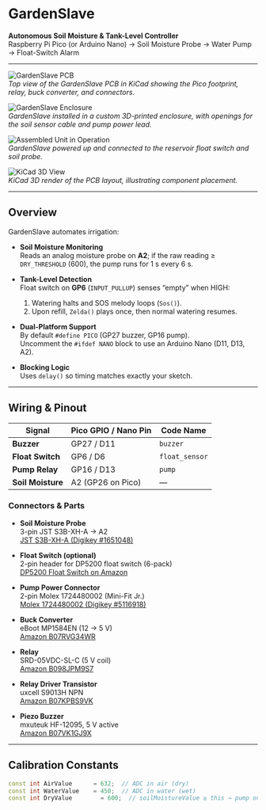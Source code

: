 # GardenSlave

**Autonomous Soil Moisture & Tank-Level Controller**  
Raspberry Pi Pico (or Arduino Nano) → Soil Moisture Probe → Water Pump → Float-Switch Alarm

---

![GardenSlave PCB](https://github.com/user-attachments/assets/807e94d5-aabe-4f0c-85b5-37407a0cc3f2)  
*Top view of the GardenSlave PCB in KiCad showing the Pico footprint, relay, buck converter, and connectors.*

![GardenSlave Enclosure](https://github.com/user-attachments/assets/d1894482-3f5e-43a2-b8ec-4f3f3e52a7fc)  
*GardenSlave installed in a custom 3D-printed enclosure, with openings for the soil sensor cable and pump power lead.*

![Assembled Unit in Operation](https://github.com/user-attachments/assets/39d3a17f-0748-4503-b9fb-3a0773ff0711)  
*GardenSlave powered up and connected to the reservoir float switch and soil probe.*

![KiCad 3D View](https://github.com/user-attachments/assets/962257ac-9c27-4b5b-bc6f-b8512ae104a8)  
*KiCad 3D render of the PCB layout, illustrating component placement.*

---

## Overview

GardenSlave automates irrigation:

- **Soil Moisture Monitoring**  
  Reads an analog moisture probe on **A2**; if the raw reading ≥ `DRY_THRESHOLD` (600), the pump runs for 1 s every 6 s.

- **Tank-Level Detection**  
  Float switch on **GP6** (`INPUT_PULLUP`) senses “empty” when HIGH:  
  1. Watering halts and SOS melody loops (`Sos()`).  
  2. Upon refill, `Zelda()` plays once, then normal watering resumes.

- **Dual-Platform Support**  
  By default `#define PICO` (GP27 buzzer, GP16 pump).  
  Uncomment the `#ifdef NANO` block to use an Arduino Nano (D11, D13, A2).

- **Blocking Logic**  
  Uses `delay()` so timing matches exactly your sketch.

---

## Wiring & Pinout

| Signal           | Pico GPIO / Nano Pin | Code Name        |
| ---------------- | -------------------- | ---------------- |
| **Buzzer**       | GP27 / D11           | `buzzer`         |
| **Float Switch** | GP6 / D6             | `float_sensor`   |
| **Pump Relay**   | GP16 / D13           | `pump`           |
| **Soil Moisture**| A2 (GP26 on Pico)    | —                |

### Connectors & Parts

- **Soil Moisture Probe**  
  3-pin JST S3B-XH-A → A2  
  [JST S3B-XH-A (Digikey #1651048)](https://www.digikey.com/en/products/detail/jst-sales-america-inc/S3B-XH-A/1651048)

- **Float Switch (optional)**  
  2-pin header for DP5200 float switch (6-pack)  
  [DP5200 Float Switch on Amazon](https://www.amazon.com/dp/B072QCHQ2P)

- **Pump Power Connector**  
  2-pin Molex 1724480002 (Mini-Fit Jr.)  
  [Molex 1724480002 (Digikey #5116918)](https://www.digikey.com/en/products/detail/molex/1724480002/5116918)

- **Buck Converter**  
  eBoot MP1584EN (12 → 5 V)  
  [Amazon B07RVG34WR](https://www.amazon.com/dp/B07RVG34WR?ref_=ppx_hzsearch_conn_dt_b_fed_asin_title_1&th=1)

- **Relay**  
  SRD-05VDC-SL-C (5 V coil)  
  [Amazon B098JPM9S7](https://www.amazon.com/dp/B098JPM9S7?ref_=ppx_hzsearch_conn_dt_b_fed_asin_title_2&th=1)

- **Relay Driver Transistor**  
  uxcell S9013H NPN  
  [Amazon B07KPBS9VK](https://www.amazon.com/dp/B07KPBS9VK?ref_=ppx_hzsearch_a_conn_dt_b_pd_1)

- **Piezo Buzzer**  
  mxuteuk HF-12095, 5 V active  
  [Amazon B07VK1GJ9X](https://www.amazon.com/dp/B07VK1GJ9X?ref_=ppx_hzsearch_conn_dt_b_fed_asin_title_1)

---

## Calibration Constants

```cpp
const int AirValue      = 632;  // ADC in air (dry)
const int WaterValue    = 450;  // ADC in water (wet)
const int DryValue 		  = 600;  // soilMoistureValue ≥ this → pump on
